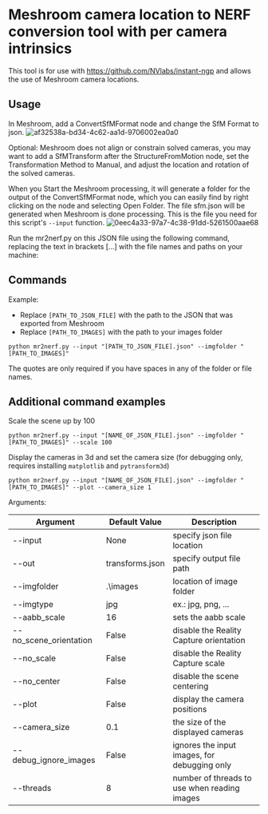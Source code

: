 # Meshroom camera location to NERF conversion tool with per camera intrinsics
This tool is for use with https://github.com/NVlabs/instant-ngp and allows the use of Meshroom camera locations.

## Usage
In Meshroom, add a ConvertSfMFormat node and change the SfM Format to json.
![af32538a-bd34-4c62-aa1d-9706002ea0a0](https://github.com/joreeves/mr2nerf/assets/82180221/3663a596-fe07-4a40-9cd8-e78cb2ca593d)

Optional: Meshroom does not align or constrain solved cameras, you may want to add 
a SfMTransform after the StructureFromMotion node, set the Transformation Method to Manual,
and adjust the location and rotation of the solved cameras.

When you Start the Meshroom processing, it will generate a folder for the output of the
ConvertSfMFormat node, which you can easily find by right clicking on the node and
selecting Open Folder. The file sfm.json will be generated when Meshroom is done processing.
This is the file you need for this script's `--input` function.
![0eec4a33-97a7-4c38-91dd-5261500aae68](https://github.com/joreeves/mr2nerf/assets/82180221/1cd001b8-7612-44f1-abe7-a4696a98a357)

Run the mr2nerf.py on this JSON file using the following command, replacing the text in brackets […] with the file names and paths on your machine:

## Commands
Example:
- Replace `[PATH_TO_JSON_FILE]` with the path to the JSON that was exported from Meshroom
- Replace `[PATH_TO_IMAGES]` with the path to your images folder
```
python mr2nerf.py --input "[PATH_TO_JSON_FILE].json" --imgfolder "[PATH_TO_IMAGES]"
```
The quotes are only required if you have spaces in any of the folder or file names.

## Additional command examples
Scale the scene up by 100
```
python mr2nerf.py --input "[NAME_OF_JSON_FILE].json" --imgfolder "[PATH_TO_IMAGES]" --scale 100
```

Display the cameras in 3d and set the camera size (for debugging only, requires installing `matplotlib` and `pytransform3d`)
```
python mr2nerf.py --input "[NAME_OF_JSON_FILE].json" --imgfolder "[PATH_TO_IMAGES]" --plot --camera_size 1
```

Arguments:

| Argument               | Default Value   | Description                                  |
|------------------------|-----------------|----------------------------------------------|
| --input                | None            | specify json file location                   |
| --out                  | transforms.json | specify output file path                     |
| --imgfolder            | .\images        | location of image folder                     |
| --imgtype              | jpg             | ex.: jpg, png, ...                           |
| --aabb_scale           | 16              | sets the aabb scale                          |
| --no_scene_orientation | False           | disable the Reality Capture orientation      |
| --no_scale             | False           | disable the Reality Capture scale            |
| --no_center            | False           | disable the scene centering                  |
| --plot                 | False           | display the camera positions                 |
| --camera_size          | 0.1             | the size of the displayed cameras            |
| --debug_ignore_images  | False           | ignores the input images, for debugging only |
| --threads              | 8               | number of threads to use when reading images |

